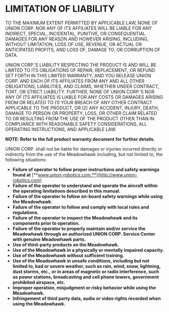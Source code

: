 # LIMITATION OF LIABILITY



TO THE MAXIMUM EXTENT PERMITTED BY APPLICABLE LAW, NONE OF UNION CORP. NOR ANY OF ITS AFFILIATES WILL BE LIABLE FOR ANY INDIRECT, SPECIAL, INCIDENTAL, PUNITIVE, OR CONSEQUENTIAL DAMAGES FOR ANY REASON AND HOWEVER ARISING, INCLUDING, WITHOUT LIMITATION, LOSS OF USE, REVENUE, OR ACTUAL OR ANTICIPATED PROFITS, AND LOSS OF, DAMAGE TO, OR CORRUPTION OF DATA.

UNION CORP.’S LIABILITY RESPECTING THE PRODUCT IS AND WILL BE LIMITED TO ITS OBLIGATIONS OF REPAIR, REPLACEMENT, OR REFUND SET FORTH IN THIS LIMITED WARRANTY, AND YOU RELEASE UNION CORP. AND EACH OF ITS AFFILIATES FROM ANY AND ALL OTHER OBLIGATIONS, LIABILITIES, AND CLAIMS, WHETHER UNDER CONTRACT, TORT, OR STRICT LIABILITY.  FURTHER, NONE OF UNION CORP.’S NOR ANY OF ITS AFFILIATES IS LIABLE FOR ANY COSTS OR DAMAGES ARISING FROM OR RELATED TO (1) YOUR BREACH OF ANY OTHER CONTRACT APPLICABLE TO THE PRODUCT, OR (2) ANY ACCIDENT, INJURY, DEATH, DAMAGE TO PERSON OR PROPERTY, LOSS, OR OTHER CLAIM RELATED TO OR RESULTING FROM THE USE OF THE PRODUCT OTHER THAN IN COMPLIANCE WITH REASONABLE SAFETY CONSIDERATIONS, ALL OPERATING INSTRUCTIONS, AND APPLICABLE LAW.

**NOTE: Refer to the full product warranty document for further details.**

UNION CORP. shall not be liable for damages or injuries incurred directly or indirectly from the use of the Meadowhawk including, but not limited to, the following situations:

* **Failure of operator to follow proper instructions and safety warnings found at** [**www.union-robotics.com.**](http://www.union-robotics.com)
* **Failure of the operator to understand and operate the aircraft within the operating limitations described in this manual.**
* **Failure of the operator to follow on-board safety warnings while using the Meadowhawk.**
* **Failure of the operator to follow and comply with local rules and regulations.**
* **Failure of the operator to inspect the Meadowhawk and its components prior to operation.**
* **Failure of the operator to properly maintain and/or service the Meadowhawk through an authorized UNION CORP. Service Center with genuine Meadowhawk parts.**
* **Use of third-party products on the Meadowhawk.**
* **Use of the Meadowhawk in a physically or mentally impaired capacity.**
* **Use of the Meadowhawk without sufficient training.**
* **Use of the Meadowhawk in unsafe conditions, including but not limited to, bad or severe weather, such as rain, wind, snow, lightning, dust storms, etc., or in areas of magnetic or radio interference, such as power stations, broadcasting and cell phone towers, government prohibited airspace, etc.**
* **Improper operation, misjudgment or risky behavior while using the Meadowhawk.**
* **Infringement of third party data, audio or video rights recorded when using the Meadowhawk.**
